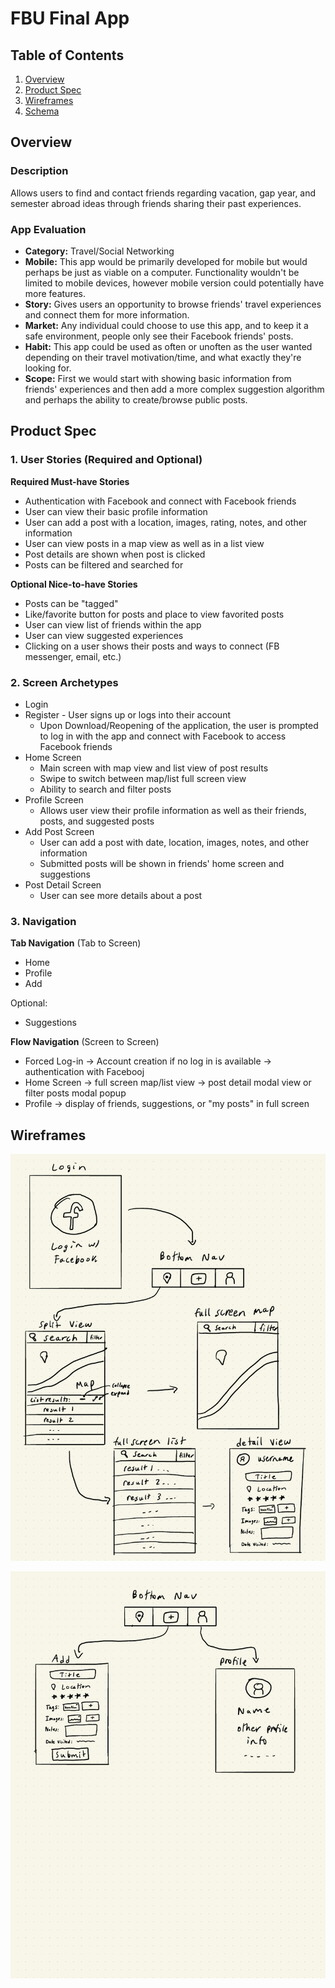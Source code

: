 # FBU Final App

## Table of Contents
1. [Overview](#Overview)
1. [Product Spec](#Product-Spec)
1. [Wireframes](#Wireframes)
1. [Schema](#Schema)

## Overview
### Description
Allows users to find and contact friends regarding vacation, gap year, and semester abroad ideas through friends sharing their past experiences.

### App Evaluation
- **Category:** Travel/Social Networking
- **Mobile:** This app would be primarily developed for mobile but would perhaps be just as viable on a computer. Functionality wouldn't be limited to mobile devices, however mobile version could potentially have more features.
- **Story:** Gives users an opportunity to browse friends' travel experiences and connect them for more information.
- **Market:** Any individual could choose to use this app, and to keep it a safe environment, people only see their Facebook friends' posts.
- **Habit:** This app could be used as often or unoften as the user wanted depending on their travel motivation/time, and what exactly they're looking for.
- **Scope:** First we would start with showing basic information from friends' experiences and then add a more complex suggestion algorithm and perhaps the ability to create/browse public posts.

## Product Spec
### 1. User Stories (Required and Optional)

**Required Must-have Stories**

* Authentication with Facebook and connect with Facebook friends
* User can view their basic profile information
* User can add a post with a location, images, rating, notes, and other information
* User can view posts in a map view as well as in a list view
* Post details are shown when post is clicked
* Posts can be filtered and searched for

**Optional Nice-to-have Stories**

* Posts can be "tagged"
* Like/favorite button for posts and place to view favorited posts
* User can view list of friends within the app
* User can view suggested experiences
* Clicking on a user shows their posts and ways to connect (FB messenger, email, etc.)

### 2. Screen Archetypes

* Login 
* Register - User signs up or logs into their account
   * Upon Download/Reopening of the application, the user is prompted to log in with the app and connect with Facebook to access Facebook friends
* Home Screen
   * Main screen with map view and list view of post results
   * Swipe to switch between map/list full screen view
   * Ability to search and filter posts
* Profile Screen 
   * Allows user view their profile information as well as their friends, posts, and suggested posts
* Add Post Screen
   * User can add a post with date, location, images, notes, and other information
   * Submitted posts will be shown in friends' home screen and suggestions
* Post Detail Screen
   * User can see more details about a post

### 3. Navigation

**Tab Navigation** (Tab to Screen)

* Home
* Profile
* Add

Optional:
* Suggestions

**Flow Navigation** (Screen to Screen)
* Forced Log-in -> Account creation if no log in is available -> authentication with Facebooj
* Home Screen -> full screen map/list view -> post detail modal view or filter posts modal popup
* Profile -> display of friends, suggestions, or "my posts" in full screen

## Wireframes

![Wireframes 1](wireframes1.png)

![Wireframes 2](wireframes2.png)
